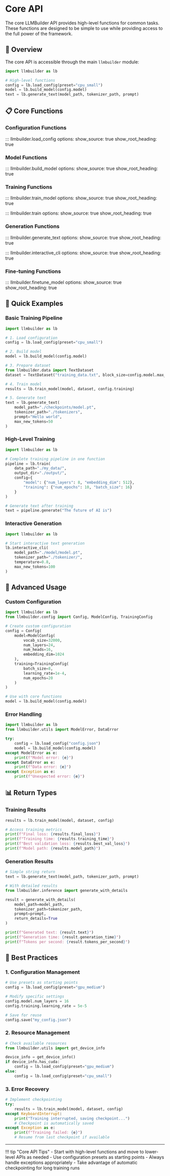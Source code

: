 # Core API

The core LLMBuilder API provides high-level functions for common tasks. These functions are designed to be simple to use while providing access to the full power of the framework.

## 🎯 Overview

The core API is accessible through the main `llmbuilder` module:

```python
import llmbuilder as lb

# High-level functions
config = lb.load_config(preset="cpu_small")
model = lb.build_model(config.model)
text = lb.generate_text(model_path, tokenizer_path, prompt)
```

## 📋 Core Functions

### Configuration Functions

::: llmbuilder.load_config
    options:
      show_source: true
      show_root_heading: true

### Model Functions

::: llmbuilder.build_model
    options:
      show_source: true
      show_root_heading: true

### Training Functions

::: llmbuilder.train_model
    options:
      show_source: true
      show_root_heading: true

::: llmbuilder.train
    options:
      show_source: true
      show_root_heading: true

### Generation Functions

::: llmbuilder.generate_text
    options:
      show_source: true
      show_root_heading: true

::: llmbuilder.interactive_cli
    options:
      show_source: true
      show_root_heading: true

### Fine-tuning Functions

::: llmbuilder.finetune_model
    options:
      show_source: true
      show_root_heading: true

## 🚀 Quick Examples

### Basic Training Pipeline

```python
import llmbuilder as lb

# 1. Load configuration
config = lb.load_config(preset="cpu_small")

# 2. Build model
model = lb.build_model(config.model)

# 3. Prepare dataset
from llmbuilder.data import TextDataset
dataset = TextDataset("training_data.txt", block_size=config.model.max_seq_length)

# 4. Train model
results = lb.train_model(model, dataset, config.training)

# 5. Generate text
text = lb.generate_text(
    model_path="./checkpoints/model.pt",
    tokenizer_path="./tokenizers",
    prompt="Hello world",
    max_new_tokens=50
)
```

### High-Level Training

```python
import llmbuilder as lb

# Complete training pipeline in one function
pipeline = lb.train(
    data_path="./my_data/",
    output_dir="./output/",
    config={
        "model": {"num_layers": 8, "embedding_dim": 512},
        "training": {"num_epochs": 10, "batch_size": 16}
    }
)

# Generate text after training
text = pipeline.generate("The future of AI is")
```

### Interactive Generation

```python
import llmbuilder as lb

# Start interactive text generation
lb.interactive_cli(
    model_path="./model/model.pt",
    tokenizer_path="./tokenizer/",
    temperature=0.8,
    max_new_tokens=100
)
```

## 🔧 Advanced Usage

### Custom Configuration

```python
import llmbuilder as lb
from llmbuilder.config import Config, ModelConfig, TrainingConfig

# Create custom configuration
config = Config(
    model=ModelConfig(
        vocab_size=32000,
        num_layers=24,
        num_heads=16,
        embedding_dim=1024
    ),
    training=TrainingConfig(
        batch_size=8,
        learning_rate=1e-4,
        num_epochs=20
    )
)

# Use with core functions
model = lb.build_model(config.model)
```

### Error Handling

```python
import llmbuilder as lb
from llmbuilder.utils import ModelError, DataError

try:
    config = lb.load_config("config.json")
    model = lb.build_model(config.model)
except ModelError as e:
    print(f"Model error: {e}")
except DataError as e:
    print(f"Data error: {e}")
except Exception as e:
    print(f"Unexpected error: {e}")
```

## 📊 Return Types

### Training Results

```python
results = lb.train_model(model, dataset, config)

# Access training metrics
print(f"Final loss: {results.final_loss}")
print(f"Training time: {results.training_time}")
print(f"Best validation loss: {results.best_val_loss}")
print(f"Model path: {results.model_path}")
```

### Generation Results

```python
# Simple string return
text = lb.generate_text(model_path, tokenizer_path, prompt)

# With detailed results
from llmbuilder.inference import generate_with_details

result = generate_with_details(
    model_path=model_path,
    tokenizer_path=tokenizer_path,
    prompt=prompt,
    return_details=True
)

print(f"Generated text: {result.text}")
print(f"Generation time: {result.generation_time}")
print(f"Tokens per second: {result.tokens_per_second}")
```

## 🎯 Best Practices

### 1. Configuration Management

```python
# Use presets as starting points
config = lb.load_config(preset="gpu_medium")

# Modify specific settings
config.model.num_layers = 16
config.training.learning_rate = 5e-5

# Save for reuse
config.save("my_config.json")
```

### 2. Resource Management

```python
# Check available resources
from llmbuilder.utils import get_device_info

device_info = get_device_info()
if device_info.has_cuda:
    config = lb.load_config(preset="gpu_medium")
else:
    config = lb.load_config(preset="cpu_small")
```

### 3. Error Recovery

```python
# Implement checkpointing
try:
    results = lb.train_model(model, dataset, config)
except KeyboardInterrupt:
    print("Training interrupted, saving checkpoint...")
    # Checkpoint is automatically saved
except Exception as e:
    print(f"Training failed: {e}")
    # Resume from last checkpoint if available
```

---

!!! tip "Core API Tips"
    - Start with high-level functions and move to lower-level APIs as needed
    - Use configuration presets as starting points
    - Always handle exceptions appropriately
    - Take advantage of automatic checkpointing for long training runs